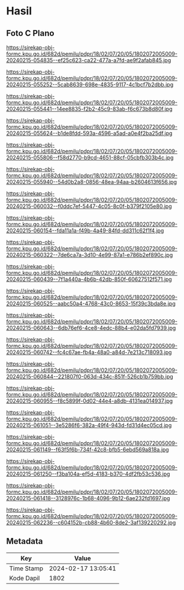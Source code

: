 # Hasil

## Foto C Plano

https://sirekap-obj-formc.kpu.go.id/682d/pemilu/pdpr/18/02/07/20/05/1802072005009-20240215-054835--ef25c623-ca22-477a-a7fd-ae9f2afab845.jpg

https://sirekap-obj-formc.kpu.go.id/682d/pemilu/pdpr/18/02/07/20/05/1802072005009-20240215-055252--5cab8639-698e-4835-9117-4c1bcf7b2dbb.jpg

https://sirekap-obj-formc.kpu.go.id/682d/pemilu/pdpr/18/02/07/20/05/1802072005009-20240215-055441--14ee8835-f2b2-45c9-83ab-f6c673b8d80f.jpg

https://sirekap-obj-formc.kpu.go.id/682d/pemilu/pdpr/18/02/07/20/05/1802072005009-20240215-055624--b1de8fdd-593a-4596-a5ad-a0e4f2ba25df.jpg

https://sirekap-obj-formc.kpu.go.id/682d/pemilu/pdpr/18/02/07/20/05/1802072005009-20240215-055806--f58d2770-b9cd-4651-88cf-05cbfb303b4c.jpg

https://sirekap-obj-formc.kpu.go.id/682d/pemilu/pdpr/18/02/07/20/05/1802072005009-20240215-055940--54d0b2a8-0856-48ea-94aa-b2604613f656.jpg

https://sirekap-obj-formc.kpu.go.id/682d/pemilu/pdpr/18/02/07/20/05/1802072005009-20240215-060032--f0ddc7ef-5447-4c05-8c0f-b379f2105e80.jpg

https://sirekap-obj-formc.kpu.go.id/682d/pemilu/pdpr/18/02/07/20/05/1802072005009-20240215-060154--fda11a1a-f49b-4a49-84fd-dd311c62f1f4.jpg

https://sirekap-obj-formc.kpu.go.id/682d/pemilu/pdpr/18/02/07/20/05/1802072005009-20240215-060322--7de6ca7a-3d10-4e99-87a1-e786b2ef890c.jpg

https://sirekap-obj-formc.kpu.go.id/682d/pemilu/pdpr/18/02/07/20/05/1802072005009-20240215-060439--7f1a440a-4b6b-42db-850f-60627512f571.jpg

https://sirekap-obj-formc.kpu.go.id/682d/pemilu/pdpr/18/02/07/20/05/1802072005009-20240215-060525--aabc50a4-4768-43c0-8653-15f39c3bda8e.jpg

https://sirekap-obj-formc.kpu.go.id/682d/pemilu/pdpr/18/02/07/20/05/1802072005009-20240215-060643--6db76ef6-4ce8-4edc-88b4-e02da5fd7939.jpg

https://sirekap-obj-formc.kpu.go.id/682d/pemilu/pdpr/18/02/07/20/05/1802072005009-20240215-060742--fc4c67ae-fb4a-48a0-a84d-7e213c718093.jpg

https://sirekap-obj-formc.kpu.go.id/682d/pemilu/pdpr/18/02/07/20/05/1802072005009-20240215-060844--221807f0-063d-434c-851f-526cb1b759bb.jpg

https://sirekap-obj-formc.kpu.go.id/682d/pemilu/pdpr/18/02/07/20/05/1802072005009-20240215-060955--f8c5899f-0d02-44e4-a8db-4131ea014937.jpg

https://sirekap-obj-formc.kpu.go.id/682d/pemilu/pdpr/18/02/07/20/05/1802072005009-20240215-061051--3e5286f6-382a-49f4-943d-fd31d4ec05cd.jpg

https://sirekap-obj-formc.kpu.go.id/682d/pemilu/pdpr/18/02/07/20/05/1802072005009-20240215-061149--f63f5f6b-734f-42c8-bfb5-6ebd569a818a.jpg

https://sirekap-obj-formc.kpu.go.id/682d/pemilu/pdpr/18/02/07/20/05/1802072005009-20240215-061250--f3ba104a-ef5d-4183-b370-4df2fb53c536.jpg

https://sirekap-obj-formc.kpu.go.id/682d/pemilu/pdpr/18/02/07/20/05/1802072005009-20240215-061418--3128976c-1b68-4096-9b12-6ae232fd1697.jpg

https://sirekap-obj-formc.kpu.go.id/682d/pemilu/pdpr/18/02/07/20/05/1802072005009-20240215-062236--c604152b-cb88-4b60-8de2-3af139220292.jpg


## Metadata

| Key        | Value               |
| ---------- | ------------------- |
| Time Stamp | 2024-02-17 13:05:41 |
| Kode Dapil | 1802                |



